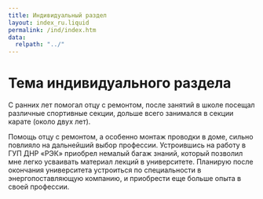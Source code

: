 ```yaml
---
title: Индивидуальный раздел
layout: index_ru.liquid
permalink: /ind/index.htm
data:
  relpath: "../"
---
```

# Тема индивидуального раздела

С ранних лет помогал отцу с ремонтом, после занятий в школе посещал различные спортивные секции, дольше всего занимался в секции карате (около двух лет).

Помощь отцу с ремонтом, а особенно монтаж проводки в доме, сильно повлияло на дальнейший  выбор профессии. Устроившись на работу в ГУП ДНР «РЭК» приобрел немалый багаж знаний, который позволил мне легко усваивать материал лекций в университете. Планирую после окончания университета устроиться по специальности в энергопоставляющую компанию, и приобрести еще больше опыта в своей профессии.
